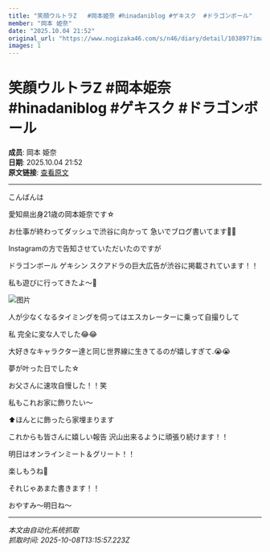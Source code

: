 ```yaml
---
title: "笑顔ウルトラZ   #岡本姫奈 #hinadaniblog #ゲキスク  #ドラゴンボール"
member: "岡本 姫奈"
date: "2025.10.04 21:52"
original_url: "https://www.nogizaka46.com/s/n46/diary/detail/103897?ima=1126&cd=MEMBER"
images: 1
---
```


# 笑顔ウルトラZ   #岡本姫奈 #hinadaniblog #ゲキスク  #ドラゴンボール

**成员**: 岡本 姫奈  
**日期**: 2025.10.04 21:52  
**原文链接**: [查看原文](https://www.nogizaka46.com/s/n46/diary/detail/103897?ima=1126&cd=MEMBER)

---

こんばんは


愛知県出身21歳の岡本姫奈です☆


お仕事が終わってダッシュで渋谷に向かって
急いでブログ書いてます✍🏻



Instagramの方で告知させていただいたのですが

ドラゴンボール ゲキシン スクアドラの巨大広告が渋谷に掲載されています！！


私も遊びに行ってきたよ〜🫶

![图片](https://www.nogizaka46.com/files/46/diary/n46/MEMBER/moblog/202510/mobYlhcIb.jpg)

人が少なくなるタイミングを伺ってはエスカレーターに乗って自撮りして


私 完全に変な人でした😂😂


大好きなキャラクター達と同じ世界線に生きてるのが嬉しすぎて.😭😭


夢が叶った日でした☆




お父さんに速攻自慢した！！笑



私もこれお家に飾りたい〜

⬆️ほんとに飾ったら家埋まります





これからも皆さんに嬉しい報告 沢山出来るように頑張り続けます！！






明日はオンラインミート＆グリート！！


楽しもうね🫶




それじゃあまた書きます！！






おやすみ〜明日ね〜

---

*本文由自动化系统抓取*  
*抓取时间: 2025-10-08T13:15:57.223Z*
